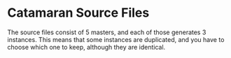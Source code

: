 
# Catamaran Source Files

The source files consist of 5 masters, and each of those generates 3 instances. 
This means that some instances are duplicated, and you have to choose which one to keep, although they are identical.
